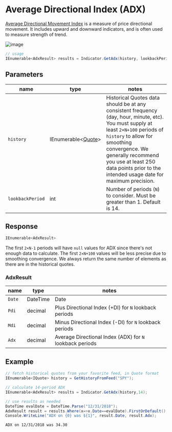 ﻿# Average Directional Index (ADX)

[Average Directional Movement Index](https://en.wikipedia.org/wiki/Average_directional_movement_index) is a measure of price directional movement.  It includes upward and downward indicators, and is often used to measure strength of trend.

![image](chart.png)

```csharp
// usage
IEnumerable<AdxResult> results = Indicator.GetAdx(history, lookbackPeriod);  
```

## Parameters

| name | type | notes
| -- |-- |--
| `history` | IEnumerable\<[Quote](../../docs/GUIDE.md#quote)\> | Historical Quotes data should be at any consistent frequency (day, hour, minute, etc).  You must supply at least `2×N+100` periods of `history` to allow for smoothing convergence.  We generally recommend you use at least 250 data points prior to the intended usage date for maximum precision.
| `lookbackPeriod` | int | Number of periods (`N`) to consider.  Must be greater than 1.  Default is 14.

## Response

```csharp
IEnumerable<AdxResult>
```

The first `2×N-1` periods will have `null` values for ADX since there's not enough data to calculate.  The first `2×N+100` values will be less precise due to smoothing convergence.  We always return the same number of elements as there are in the historical quotes.

### AdxResult

| name | type | notes
| -- |-- |--
| `Date` | DateTime | Date
| `Pdi` | decimal | Plus Directional Index (+DI) for `N` lookback periods
| `Mdi` | decimal | Minus Directional Index (-DI) for `N` lookback periods
| `Adx` | decimal | Average Directional Index (ADX) for `N` lookback periods

## Example

```csharp
// fetch historical quotes from your favorite feed, in Quote format
IEnumerable<IQuote> history = GetHistoryFromFeed("SPY");

// calculate 14-period ADX
IEnumerable<AdxResult> results = Indicator.GetAdx(history,14);

// use results as needed
DateTime evalDate = DateTime.Parse("12/31/2018");
AdxResult result = results.Where(x=>x.Date==evalDate).FirstOrDefault();
Console.WriteLine("ADX on {0} was ${1}", result.Date, result.Adx);
```

```bash
ADX on 12/31/2018 was 34.30
```
